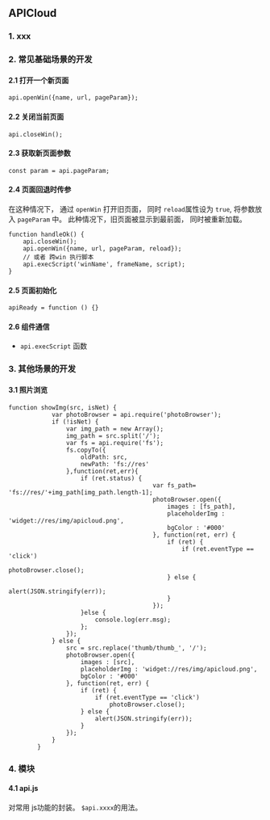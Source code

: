## APICloud

### 1. xxx

### 2. 常见基础场景的开发

#### 2.1 打开一个新页面

```
api.openWin({name, url, pageParam});
```

#### 2.2 关闭当前页面

```
api.closeWin();
```

#### 2.3 获取新页面参数

```
const param = api.pageParam;
```

#### 2.4 页面回退时传参

在这种情况下， 通过 `openWin` 打开旧页面， 同时 `reload`属性设为 `true`, 将参数放入 `pageParam` 中。 此种情况下，旧页面被显示到最前面， 同时被重新加载。

```
function handleOk() {
	api.closeWin();
	api.openWin({name, url, pageParam, reload});
	// 或者 跨win 执行脚本
	api.execScript('winName', frameName, script);
}
```

#### 2.5 页面初始化

```
apiReady = function () {}
```

#### 2.6 组件通信

- `api.execScript` 函数

### 3.  其他场景的开发

#### 3.1 照片浏览

```
function showImg(src, isNet) {
			var photoBrowser = api.require('photoBrowser');
			if (!isNet) {
				var img_path = new Array();
				img_path = src.split('/');
				var fs = api.require('fs');
		        fs.copyTo({
		            oldPath: src,
		            newPath: 'fs://res'
		        },function(ret,err){
		            if (ret.status) {
										var fs_path= 'fs://res/'+img_path[img_path.length-1];
										photoBrowser.open({
											images : [fs_path],
											placeholderImg : 'widget://res/img/apicloud.png',
											bgColor : '#000'
										}, function(ret, err) {
											if (ret) {
												if (ret.eventType == 'click')
													photoBrowser.close();
											} else {
												alert(JSON.stringify(err));
											}
										});
		            }else {
		                console.log(err.msg);
		            };
		        });
			} else {
				src = src.replace('thumb/thumb_', '/');
				photoBrowser.open({
					images : [src],
					placeholderImg : 'widget://res/img/apicloud.png',
					bgColor : '#000'
				}, function(ret, err) {
					if (ret) {
						if (ret.eventType == 'click')
							photoBrowser.close();
					} else {
						alert(JSON.stringify(err));
					}
				});
			}
		}
```



### 4. 模块

#### 4.1 api.js

对常用 js功能的封装。 `$api.xxxx`的用法。



